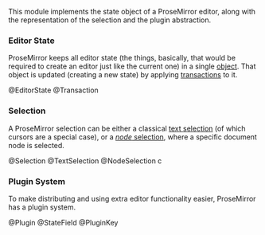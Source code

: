 This module implements the state object of a ProseMirror editor, along
with the representation of the selection and the plugin abstraction.

### Editor State

ProseMirror keeps all editor state (the things, basically, that would
be required to create an editor just like the current one) in a single
[object](#state.EditorState). That object is updated (creating a new
state) by applying [transactions](#state.Transaction) to it.

@EditorState
@Transaction

### Selection

A ProseMirror selection can be either a classical
[text selection](#state.TextSelection) (of which cursors are a special
case), or a [_node_ selection](#state.NodeSelection), where a specific
document node is selected.

@Selection
@TextSelection
@NodeSelection
c
### Plugin System

To make distributing and using extra editor functionality easier,
ProseMirror has a plugin system.

@Plugin
@StateField
@PluginKey
